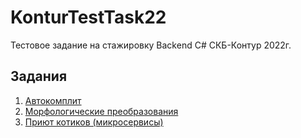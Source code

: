 # KonturTestTask22
Тестовое задание на стажировку Backend C# CКБ-Контур 2022г.

## Задания
1. <a href = "./src/AutoComplete">Автокомплит</a>
2. <a href = "./src/Morphology">Морфологические преобразования</a>
3. <a href = "./src/Microservices">Приют котиков (микросервисы)</a>
